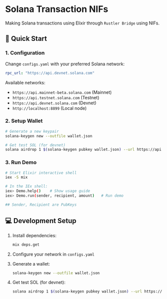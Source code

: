 # Solana Transaction NIFs

Making Solana transactions using Elixir through `Rustler Bridge` using NIFs.

## 🚀 Quick Start

### 1. Configuration

Change `configs.yaml` with your preferred Solana network:

```yaml
rpc_url: "https://api.devnet.solana.com"
```

Available networks:
- `https://api.mainnet-beta.solana.com` (Mainnet)
- `https://api.testnet.solana.com` (Testnet)
- `https://api.devnet.solana.com` (Devnet)
- `http://localhost:8899` (Local node)

### 2. Setup Wallet

```bash
# Generate a new keypair
solana-keygen new --outfile wallet.json

# Get test SOL (for devnet)
solana airdrop 1 $(solana-keygen pubkey wallet.json) --url https://api.devnet.solana.com
```

### 3. Run Demo

```bash
# Start Elixir interactive shell
iex -S mix

# In the IEx shell:
iex> Demo.help()    # Show usage guide
iex> Demo.run(sender, recipient, amount)   # Run demo

## Sender, Recipient are PubKeys
```

## 💻 Development Setup

1. Install dependencies:
   ```bash
   mix deps.get
   ```

2. Configure your network in `configs.yaml`

3. Generate a wallet:
   ```bash
   solana-keygen new --outfile wallet.json
   ```

4. Get test SOL (for devnet):
   ```bash
   solana airdrop 1 $(solana-keygen pubkey wallet.json) --url https://api.devnet.solana.com
   ```
